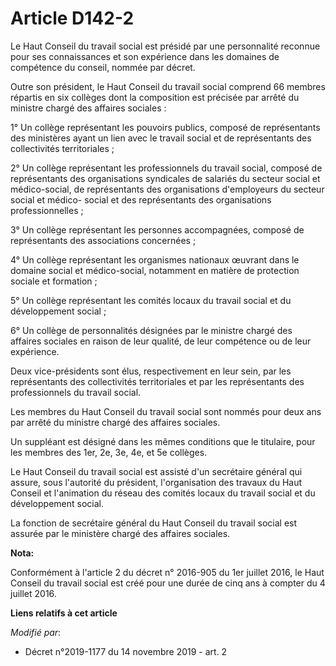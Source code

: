 # Article D142-2

Le Haut Conseil du travail social est présidé par une personnalité reconnue pour ses connaissances et son expérience dans les
domaines de compétence du conseil, nommée par décret.

Outre son président, le Haut Conseil du travail social comprend 66 membres répartis en six collèges dont la composition est
précisée par arrêté du ministre chargé des affaires sociales :

1° Un collège représentant les pouvoirs publics, composé de représentants des ministères ayant un lien avec le travail social
et de représentants des collectivités territoriales ;

2° Un collège représentant les professionnels du travail social, composé de représentants des organisations syndicales de
salariés du secteur social et médico-social, de représentants des organisations d'employeurs du secteur social et médico-
social et des représentants des organisations professionnelles ;

3° Un collège représentant les personnes accompagnées, composé de représentants des associations concernées ;

4° Un collège représentant les organismes nationaux œuvrant dans le domaine social et médico-social, notamment en matière de
protection sociale et formation ;

5° Un collège représentant les comités locaux du travail social et du développement social ;

6° Un collège de personnalités désignées par le ministre chargé des affaires sociales en raison de leur qualité, de leur
compétence ou de leur expérience.

Deux vice-présidents sont élus, respectivement en leur sein, par les représentants des collectivités territoriales et par les
représentants des professionnels du travail social.

Les membres du Haut Conseil du travail social sont nommés pour deux ans par arrêté du ministre chargé des affaires sociales.

Un suppléant est désigné dans les mêmes conditions que le titulaire, pour les membres des 1er, 2e, 3e, 4e, et 5e collèges.

Le Haut Conseil du travail social est assisté d'un secrétaire général qui assure, sous l'autorité du président,
l'organisation des travaux du Haut Conseil et l'animation du réseau des comités locaux du travail social et du développement
social.

La fonction de secrétaire général du Haut Conseil du travail social est assurée par le ministère chargé des affaires
sociales.

**Nota:**

Conformément à l'article 2 du décret n° 2016-905 du 1er juillet 2016, le Haut Conseil du travail social est créé pour une
durée de cinq ans à compter du 4 juillet 2016.

**Liens relatifs à cet article**

_Modifié par_:

  - Décret n°2019-1177 du 14 novembre 2019 - art. 2
